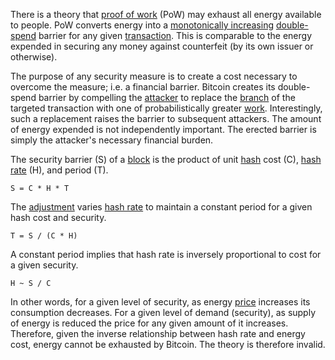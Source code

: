 There is a theory that [proof of work](Glossary#proof) (PoW) may exhaust all energy available to people. PoW converts energy into a [monotonically increasing](https://en.wikipedia.org/wiki/Monotonic_function) [double-spend](Glossary#double-spend) barrier for any given [transaction](Glossary#transaction). This is comparable to the energy expended in securing any money against counterfeit (by its own issuer or otherwise).

The purpose of any security measure is to create a cost necessary to overcome the measure; i.e. a financial barrier. Bitcoin creates its double-spend barrier by compelling the [attacker](Glossary#attack) to replace the [branch](Glossary#branch) of the targeted transaction with one of probabilistically greater [work](Glossary#work). Interestingly, such a replacement raises the barrier to subsequent attackers. The amount of energy expended is not independently important. The erected barrier is simply the attacker's necessary financial burden.

The security barrier (S) of a [block](Glossary#block) is the product of unit [hash](Glossary#hash) cost (C), [hash rate](Glossary#hash-rate) (H), and period (T).
```
S = C * H * T
```
The [adjustment](Glossary#adjustment) varies [hash rate](Glossary#hash-rate) to maintain a constant period for a given hash cost and security.
```
T = S / (C * H)
```
A constant period implies that hash rate is inversely proportional to cost for a given security.
```
H ~ S / C
```
In other words, for a given level of security, as energy [price](Glossary#price) increases its consumption decreases. For a given level of demand (security), as supply of energy is reduced the price for any given amount of it increases. Therefore, given the inverse relationship between hash rate and energy cost, energy cannot be exhausted by Bitcoin. The theory is therefore invalid.